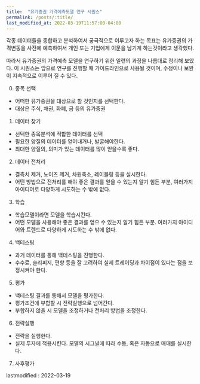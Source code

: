 ```yaml
---
title:  "유가증권 가격에측모델 연구 시퀀스" 
permalink: /posts/:title/
last_modified_at: 2022-03-19T11:57:00-04:00
---
```



각종 데이터들을 종합하고 분석하여서 궁극적으로 이루고자 하는 목표는 유가증권의 가격변동을 사전에 예측하여서
개인 또는 기업에게 이문을 남기게 하는것이라고 생각했다.

따라서 유가증권의 가격예측 모델을 연구하기 위한 일련의 과정을 나름대로 정리해 보았다.
이 시퀀스는 앞으로 연구를 진행할 때 가이드라인으로 사용될 것이며, 수정이나 보완이 지속적으로 이루어 질 수 있다.

0. 종목 선택
 - 어떠한 유가증권을 대상으로 할 것인지를 선택한다.
 - 대상은 주식, 채권, 화폐, 금 등의 유가증권

1. 데이터 찾기
 - 선택한 종목분석에 적합한 데이터를 선택
 - 필요한 양질의 데이터를 얻어내거나, 발굴해야한다.
 - 최대한 양질의, 의미가 있는 데이터를 많이 얻을수록 좋다.

2. 데이터 전처리
 - 결측치 제거, 노이즈 제거, 차원축소, 레이블링 등을 실시한다.
 - 어떤 방법으로 전처리를 해야 좋은 결과를 얻을 수 있는지 알기 힘든 부분, 여러가지 아이디어로 다양하게 시도하는 수 밖에 없다.

3. 학습
 - 학습모델이라면 모델을 학습시킨다.
 - 어떤 모델을 사용해야 좋은 결과를 얻으 수 있는지 알기 힘든 부분. 여러가지 아이디어와 트렌드로 다양하게 시도하는 수 밖에 없다.

4. 백테스팅
  - 과거 데이터를 통해 백테스팅을 진행한다.
 - 수수료, 슬리피지, 편향 등을 잘 고려하여 실제 트레이딩과 차이점이 있다는 점을 보정시켜야 한다.
 
5. 평가
 - 백테스팅 결과를 통해서 모델을 평가한다.
 - 평가조건에 부합할 시 전략실행으로 넘어간다.
 - 부합하지 않을 시 모델을 조정하거나 전처리 방법을 조정한다.
 
6. 전략실행
 - 전략을 실행한다.
 - 실제 투자에 적용시킨다. 모델의 시그널에 따라 수동, 혹은 자동으로 매매를 실시한다.

7. 사후평가

lastmodified : 2022-03-19